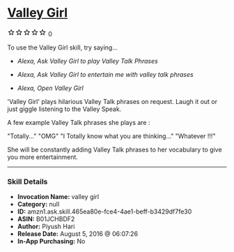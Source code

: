 # [Valley Girl](http://alexa.amazon.com/#skills/amzn1.ask.skill.465ea80e-fce4-4ae1-beff-b3429df7fe30)
![0 stars](../../images/ic_star_border_black_18dp_1x.png)![0 stars](../../images/ic_star_border_black_18dp_1x.png)![0 stars](../../images/ic_star_border_black_18dp_1x.png)![0 stars](../../images/ic_star_border_black_18dp_1x.png)![0 stars](../../images/ic_star_border_black_18dp_1x.png) 0

To use the Valley Girl skill, try saying...

* *Alexa, Ask Valley Girl to play Valley Talk Phrases*

* *Alexa, Ask Valley Girl to entertain me with valley talk phrases*

* *Alexa, Open Valley Girl*

'Valley Girl' plays hilarious Valley Talk phrases on request. Laugh it out or just giggle listening to the Valley Speak. 

A few example Valley Talk phrases she plays are :

"Totally..."
"OMG"
"I Totally know what you are thinking..."
"Whatever !!!"

She will be constantly adding Valley Talk phrases to her vocabulary to give you more entertainment.

***

### Skill Details

* **Invocation Name:** valley girl
* **Category:** null
* **ID:** amzn1.ask.skill.465ea80e-fce4-4ae1-beff-b3429df7fe30
* **ASIN:** B01JCHBDF2
* **Author:** Piyush Hari
* **Release Date:** August 5, 2016 @ 06:07:26
* **In-App Purchasing:** No
